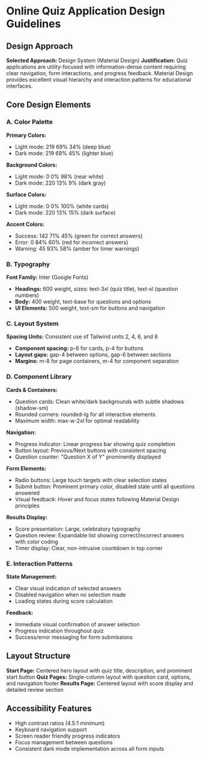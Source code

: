 # Online Quiz Application Design Guidelines

## Design Approach
**Selected Approach:** Design System (Material Design)
**Justification:** Quiz applications are utility-focused with information-dense content requiring clear navigation, form interactions, and progress feedback. Material Design provides excellent visual hierarchy and interaction patterns for educational interfaces.

## Core Design Elements

### A. Color Palette
**Primary Colors:**
- Light mode: 219 69% 34% (deep blue)
- Dark mode: 219 69% 45% (lighter blue)

**Background Colors:**
- Light mode: 0 0% 98% (near white)
- Dark mode: 220 13% 9% (dark gray)

**Surface Colors:**
- Light mode: 0 0% 100% (white cards)
- Dark mode: 220 13% 15% (dark surface)

**Accent Colors:**
- Success: 142 71% 45% (green for correct answers)
- Error: 0 84% 60% (red for incorrect answers)
- Warning: 45 93% 58% (amber for timer warnings)

### B. Typography
**Font Family:** Inter (Google Fonts)
- **Headings:** 600 weight, sizes: text-3xl (quiz title), text-xl (question numbers)
- **Body:** 400 weight, text-base for questions and options
- **UI Elements:** 500 weight, text-sm for buttons and navigation

### C. Layout System
**Spacing Units:** Consistent use of Tailwind units 2, 4, 6, and 8
- **Component spacing:** p-6 for cards, p-4 for buttons
- **Layout gaps:** gap-4 between options, gap-6 between sections
- **Margins:** m-8 for page containers, m-4 for component separation

### D. Component Library

**Cards & Containers:**
- Question cards: Clean white/dark backgrounds with subtle shadows (shadow-sm)
- Rounded corners: rounded-lg for all interactive elements
- Maximum width: max-w-2xl for optimal readability

**Navigation:**
- Progress indicator: Linear progress bar showing quiz completion
- Button layout: Previous/Next buttons with consistent spacing
- Question counter: "Question X of Y" prominently displayed

**Form Elements:**
- Radio buttons: Large touch targets with clear selection states
- Submit button: Prominent primary color, disabled state until all questions answered
- Visual feedback: Hover and focus states following Material Design principles

**Results Display:**
- Score presentation: Large, celebratory typography
- Question review: Expandable list showing correct/incorrect answers with color coding
- Timer display: Clear, non-intrusive countdown in top corner

### E. Interaction Patterns
**State Management:**
- Clear visual indication of selected answers
- Disabled navigation when no selection made
- Loading states during score calculation

**Feedback:**
- Immediate visual confirmation of answer selection
- Progress indication throughout quiz
- Success/error messaging for form submissions

## Layout Structure
**Start Page:** Centered hero layout with quiz title, description, and prominent start button
**Quiz Pages:** Single-column layout with question card, options, and navigation footer
**Results Page:** Centered layout with score display and detailed review section

## Accessibility Features
- High contrast ratios (4.5:1 minimum)
- Keyboard navigation support
- Screen reader friendly progress indicators
- Focus management between questions
- Consistent dark mode implementation across all form inputs